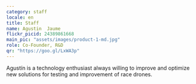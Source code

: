 ```yaml
---
category: staff
locale: en
title: Staff
name: Agustin  Jaume
flickr_picid: 24389861668
main_pic: "assets/images/product-1-md.jpg"
role: Co-Founder, R&D
qr: "https://goo.gl/LxWA3p"
---
```


Agustín is a technology enthusiast always willing
to improve and optimize new solutions
for testing and improvement of
race drones.
